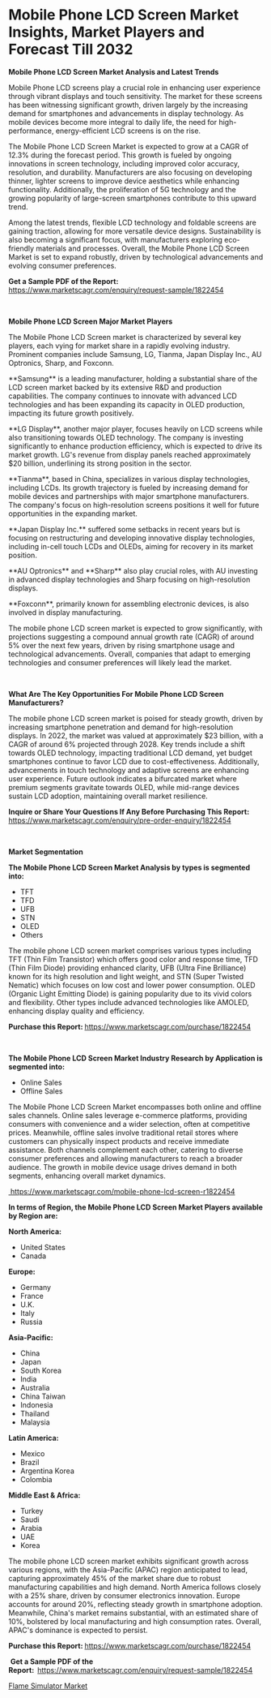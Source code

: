 <p><h1>Mobile Phone LCD Screen Market Insights, Market Players and Forecast Till 2032</h1></p><p><strong>Mobile Phone LCD Screen Market Analysis and Latest Trends</strong></p>
<p><p>Mobile Phone LCD screens play a crucial role in enhancing user experience through vibrant displays and touch sensitivity. The market for these screens has been witnessing significant growth, driven largely by the increasing demand for smartphones and advancements in display technology. As mobile devices become more integral to daily life, the need for high-performance, energy-efficient LCD screens is on the rise.</p><p>The Mobile Phone LCD Screen Market is expected to grow at a CAGR of 12.3% during the forecast period. This growth is fueled by ongoing innovations in screen technology, including improved color accuracy, resolution, and durability. Manufacturers are also focusing on developing thinner, lighter screens to improve device aesthetics while enhancing functionality. Additionally, the proliferation of 5G technology and the growing popularity of large-screen smartphones contribute to this upward trend.</p><p>Among the latest trends, flexible LCD technology and foldable screens are gaining traction, allowing for more versatile device designs. Sustainability is also becoming a significant focus, with manufacturers exploring eco-friendly materials and processes. Overall, the Mobile Phone LCD Screen Market is set to expand robustly, driven by technological advancements and evolving consumer preferences.</p></p>
<p><strong>Get a Sample PDF of the Report:&nbsp;</strong> <a href="https://www.marketscagr.com/enquiry/request-sample/1822454?utm_campaign=2465&utm_medium=2&utm_source=Github&utm_content=ia&utm_term=06042025&utm_id=mobile-phone-lcd-screen">https://www.marketscagr.com/enquiry/request-sample/1822454</a></p>
<p>&nbsp;</p>
<p><strong>Mobile Phone LCD Screen Major Market Players</strong></p>
<p><p>The Mobile Phone LCD Screen market is characterized by several key players, each vying for market share in a rapidly evolving industry. Prominent companies include Samsung, LG, Tianma, Japan Display Inc., AU Optronics, Sharp, and Foxconn.</p><p>**Samsung** is a leading manufacturer, holding a substantial share of the LCD screen market backed by its extensive R&D and production capabilities. The company continues to innovate with advanced LCD technologies and has been expanding its capacity in OLED production, impacting its future growth positively.</p><p>**LG Display**, another major player, focuses heavily on LCD screens while also transitioning towards OLED technology. The company is investing significantly to enhance production efficiency, which is expected to drive its market growth. LG's revenue from display panels reached approximately $20 billion, underlining its strong position in the sector.</p><p>**Tianma**, based in China, specializes in various display technologies, including LCDs. Its growth trajectory is fueled by increasing demand for mobile devices and partnerships with major smartphone manufacturers. The company's focus on high-resolution screens positions it well for future opportunities in the expanding market.</p><p>**Japan Display Inc.** suffered some setbacks in recent years but is focusing on restructuring and developing innovative display technologies, including in-cell touch LCDs and OLEDs, aiming for recovery in its market position.</p><p>**AU Optronics** and **Sharp** also play crucial roles, with AU investing in advanced display technologies and Sharp focusing on high-resolution displays. </p><p>**Foxconn**, primarily known for assembling electronic devices, is also involved in display manufacturing.</p><p>The mobile phone LCD screen market is expected to grow significantly, with projections suggesting a compound annual growth rate (CAGR) of around 5% over the next few years, driven by rising smartphone usage and technological advancements. Overall, companies that adapt to emerging technologies and consumer preferences will likely lead the market.</p></p>
<p>&nbsp;</p>
<p><strong>What Are The Key Opportunities For Mobile Phone LCD Screen Manufacturers?</strong></p>
<p><p>The mobile phone LCD screen market is poised for steady growth, driven by increasing smartphone penetration and demand for high-resolution displays. In 2022, the market was valued at approximately $23 billion, with a CAGR of around 6% projected through 2028. Key trends include a shift towards OLED technology, impacting traditional LCD demand, yet budget smartphones continue to favor LCD due to cost-effectiveness. Additionally, advancements in touch technology and adaptive screens are enhancing user experience. Future outlook indicates a bifurcated market where premium segments gravitate towards OLED, while mid-range devices sustain LCD adoption, maintaining overall market resilience.</p></p>
<p><strong>Inquire or Share Your Questions If Any Before Purchasing This Report:</strong> <a href="https://www.marketscagr.com/enquiry/pre-order-enquiry/1822454?utm_campaign=2465&utm_medium=2&utm_source=Github&utm_content=ia&utm_term=06042025&utm_id=mobile-phone-lcd-screen">https://www.marketscagr.com/enquiry/pre-order-enquiry/1822454</a></p>
<p>&nbsp;</p>
<p><strong>Market Segmentation</strong></p>
<p><strong>The Mobile Phone LCD Screen Market Analysis by types is segmented into:</strong></p>
<p><ul><li>TFT</li><li>TFD</li><li>UFB</li><li>STN</li><li>OLED</li><li>Others</li></ul></p>
<p><p>The mobile phone LCD screen market comprises various types including TFT (Thin Film Transistor) which offers good color and response time, TFD (Thin Film Diode) providing enhanced clarity, UFB (Ultra Fine Brilliance) known for its high resolution and light weight, and STN (Super Twisted Nematic) which focuses on low cost and lower power consumption. OLED (Organic Light Emitting Diode) is gaining popularity due to its vivid colors and flexibility. Other types include advanced technologies like AMOLED, enhancing display quality and efficiency.</p></p>
<p><strong>Purchase this Report:&nbsp;</strong><a href="https://www.marketscagr.com/purchase/1822454?utm_campaign=2465&utm_medium=2&utm_source=Github&utm_content=ia&utm_term=06042025&utm_id=mobile-phone-lcd-screen">https://www.marketscagr.com/purchase/1822454</a></p>
<p>&nbsp;</p>
<p><strong>The Mobile Phone LCD Screen Market Industry Research by Application is segmented into:</strong></p>
<p><ul><li>Online Sales</li><li>Offline Sales</li></ul></p>
<p><p>The Mobile Phone LCD Screen Market encompasses both online and offline sales channels. Online sales leverage e-commerce platforms, providing consumers with convenience and a wider selection, often at competitive prices. Meanwhile, offline sales involve traditional retail stores where customers can physically inspect products and receive immediate assistance. Both channels complement each other, catering to diverse consumer preferences and allowing manufacturers to reach a broader audience. The growth in mobile device usage drives demand in both segments, enhancing overall market dynamics.</p></p>
<p><a href="https://www.marketscagr.com/mobile-phone-lcd-screen-r1822454?utm_campaign=2465&utm_medium=2&utm_source=Github&utm_content=ia&utm_term=06042025&utm_id=mobile-phone-lcd-screen">&nbsp;https://www.marketscagr.com/mobile-phone-lcd-screen-r1822454</a></p>
<p><strong>In terms of Region, the Mobile Phone LCD Screen Market Players available by Region are:</strong></p>
<p>
    <p> <strong> North America: </strong>
        <ul>
            <li>United States</li>
            <li>Canada</li>
        </ul>
        </p> 
    <p> <strong> Europe: </strong>
        <ul>
            <li>Germany</li>
            <li>France</li>
            <li>U.K.</li>
            <li>Italy</li>
            <li>Russia</li>
        </ul>
        </p> 
    <p> <strong> Asia-Pacific: </strong>
        <ul>
            <li>China</li>
            <li>Japan</li>
            <li>South Korea</li>
            <li>India</li>
            <li>Australia</li>
            <li>China Taiwan</li>
            <li>Indonesia</li>
            <li>Thailand</li>
            <li>Malaysia</li>
        </ul>
        </p> 
    <p> <strong> Latin America: </strong>
        <ul>
            <li>Mexico</li>
            <li>Brazil</li>
            <li>Argentina Korea</li>
            <li>Colombia</li>
        </ul>
        </p> 
    <p> <strong> Middle East & Africa: </strong>
        <ul>
            <li>Turkey</li>
            <li>Saudi</li>
            <li>Arabia</li>
            <li>UAE</li>
            <li>Korea</li>
        </ul>
    </p>
    </p>
<p><p>The mobile phone LCD screen market exhibits significant growth across various regions, with the Asia-Pacific (APAC) region anticipated to lead, capturing approximately 45% of the market share due to robust manufacturing capabilities and high demand. North America follows closely with a 25% share, driven by consumer electronics innovation. Europe accounts for around 20%, reflecting steady growth in smartphone adoption. Meanwhile, China's market remains substantial, with an estimated share of 10%, bolstered by local manufacturing and high consumption rates. Overall, APAC's dominance is expected to persist.</p></p>
<p><strong>Purchase this Report: </strong><a href="https://www.marketscagr.com/purchase/1822454?utm_campaign=2465&utm_medium=2&utm_source=Github&utm_content=ia&utm_term=06042025&utm_id=mobile-phone-lcd-screen">https://www.marketscagr.com/purchase/1822454</a></p>
<p>&nbsp;<strong>Get a Sample PDF of the Report:&nbsp;&nbsp;</strong><a href="https://www.marketscagr.com/enquiry/request-sample/1822454?utm_campaign=2465&utm_medium=2&utm_source=Github&utm_content=ia&utm_term=06042025&utm_id=mobile-phone-lcd-screen">https://www.marketscagr.com/enquiry/request-sample/1822454</a></p>
<p><strong></strong></p>
<p><p><a href="https://github.com/sherikacas30/Market-Research-Report-List-1/blob/main/flame-simulator-market.md?utm_campaign=2465&utm_medium=2&utm_source=Github&utm_content=ia&utm_term=06042025&utm_id=mobile-phone-lcd-screen">Flame Simulator Market</a></p></p>